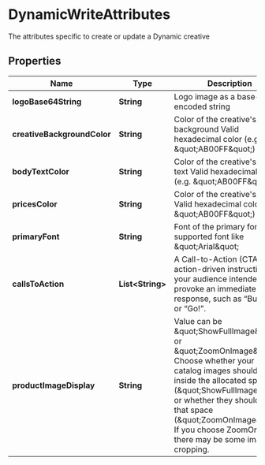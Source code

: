 

# DynamicWriteAttributes

The attributes specific to create or update a Dynamic creative

## Properties

| Name | Type | Description | Notes |
|------------ | ------------- | ------------- | -------------|
|**logoBase64String** | **String** | Logo image as a base-64 encoded string |  [optional] |
|**creativeBackgroundColor** | **String** | Color of the creative&#39;s background  Valid hexadecimal color (e.g. \&quot;AB00FF\&quot;) |  [optional] |
|**bodyTextColor** | **String** | Color of the creative&#39;s body text  Valid hexadecimal color (e.g. \&quot;AB00FF\&quot;) |  [optional] |
|**pricesColor** | **String** | Color of the creative&#39;s prices  Valid hexadecimal color (e.g. \&quot;AB00FF\&quot;) |  [optional] |
|**primaryFont** | **String** | Font of the primary font  Valid supported font like \&quot;Arial\&quot; |  [optional] |
|**callsToAction** | **List&lt;String&gt;** | A Call-to-Action (CTA) is an action-driven instruction to your audience intended to provoke an immediate  response, such as “Buy now” or “Go!”. |  [optional] |
|**productImageDisplay** | **String** | Value can be \&quot;ShowFullImage\&quot; or \&quot;ZoomOnImage\&quot;. Choose whether your product catalog images should fit inside the allocated  space (\&quot;ShowFullImage\&quot;) or whether they should fill that space (\&quot;ZoomOnImage\&quot;). If you choose ZoomOnImage, there may be some  image cropping. |  [optional] |




